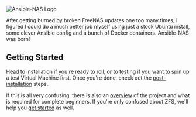 ![Ansible-NAS Logo](https://raw.githubusercontent.com/davestephens/ansible-nas/master/misc/ansible-nas.png "Ansible-NAS Logo")

After getting burned by broken FreeNAS updates one too many times, I figured I
could do a much better job myself using just a stock Ubuntu install, some clever
Ansible config and a bunch of Docker containers. Ansible-NAS was born!

## Getting Started

Head to [installation](installation.md) if you're ready to roll, or to
[testing](testing.md) if you want to spin up a test Virtual Machine first. Once
you're done, check out the [post-installation](post_installation.md) steps.

If this is all very confusing, there is also an [overview](overview.md) of the
project and what is required for complete beginners. If you're only confused
about ZFS, we'll help you [get started](zfs/zfs_overview.md) as well.
